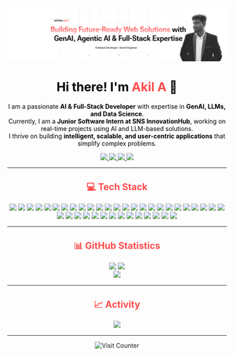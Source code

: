 <!-- Header -->
<div align="center">
  <img src="github-banner.png" alt="header image" style="border-radius: 10px;" />
</div>

<h1 align="center" style="color: black;">Hi there! I'm <span style="color: #FF4C4C;">Akil A</span> 👋</h1>

<p align="center" style="color: black;">
I am a passionate <b>AI & Full-Stack Developer</b> with expertise in <b>GenAI, LLMs, and Data Science</b>.<br>
Currently, I am a <b>Junior Software Intern at SNS InnovationHub</b>, working on real-time projects using AI and LLM-based solutions.<br>
I thrive on building <b>intelligent, scalable, and user-centric applications</b> that simplify complex problems.
</p>

<!-- Social Links -->
<div align="center">
  <a href="https://www.linkedin.com/in/akil-a-" target="_blank">
    <img src="https://img.shields.io/badge/LinkedIn-FFFFFF?style=for-the-badge&logo=linkedin&logoColor=0A66C2" />
  </a>
  <a href="https://akilalbs.me" target="_blank">
    <img src="https://img.shields.io/badge/Portfolio-FFFFFF?style=for-the-badge&logo=google-chrome&logoColor=FF4C4C" />
  </a>
  <a href="mailto:akilaskarali@gmail.com" target="_blank">
    <img src="https://img.shields.io/badge/Gmail-FFFFFF?style=for-the-badge&logo=gmail&logoColor=EA4335" />
  </a>
  <a href="https://www.instagram.com/akil_3124" target="_blank">
    <img src="https://img.shields.io/badge/Instagram-FFFFFF?style=for-the-badge&logo=instagram&logoColor=E4405F" />
  </a>
</div>

---

<h2 align="center" style="color: #FF4C4C;">💻 Tech Stack</h2>

<p align="center">
  <img src="https://img.shields.io/badge/Python-FFFFFF?style=for-the-badge&logo=python&logoColor=3776AB" />
  <img src="https://img.shields.io/badge/JavaScript-FFFFFF?style=for-the-badge&logo=javascript&logoColor=F7DF1E" />
  <img src="https://img.shields.io/badge/TypeScript-FFFFFF?style=for-the-badge&logo=typescript&logoColor=3178C6" />
  <img src="https://img.shields.io/badge/Django-FFFFFF?style=for-the-badge&logo=django&logoColor=092E20" />
  <img src="https://img.shields.io/badge/Flask-FFFFFF?style=for-the-badge&logo=flask&logoColor=000000" />
  <img src="https://img.shields.io/badge/FastAPI-FFFFFF?style=for-the-badge&logo=fastapi&logoColor=009688" />
  <img src="https://img.shields.io/badge/Supabase-FFFFFF?style=for-the-badge&logo=supabase&logoColor=3ECF8E" />
  <img src="https://img.shields.io/badge/Node.js-FFFFFF?style=for-the-badge&logo=nodedotjs&logoColor=339933" />
  <img src="https://img.shields.io/badge/React-FFFFFF?style=for-the-badge&logo=react&logoColor=61DAFB" />
  <img src="https://img.shields.io/badge/Vite-FFFFFF?style=for-the-badge&logo=vite&logoColor=646CFF" />
  <img src="https://img.shields.io/badge/Next.js-FFFFFF?style=for-the-badge&logo=nextdotjs&logoColor=000000" />
  <img src="https://img.shields.io/badge/Flutter-FFFFFF?style=for-the-badge&logo=flutter&logoColor=02569B" />
  <img src="https://img.shields.io/badge/Tailwind_CSS-FFFFFF?style=for-the-badge&logo=tailwind-css&logoColor=38B2AC" />
  <img src="https://img.shields.io/badge/MUI-FFFFFF?style=for-the-badge&logo=mui&logoColor=007FFF" />
  <img src="https://img.shields.io/badge/shadcn--ui-FFFFFF?style=for-the-badge&logoColor=000000" />
  <img src="https://img.shields.io/badge/Bootstrap-FFFFFF?style=for-the-badge&logo=bootstrap&logoColor=7952B3" />
  <img src="https://img.shields.io/badge/MongoDB-FFFFFF?style=for-the-badge&logo=mongodb&logoColor=4EA94B" />
  <img src="https://img.shields.io/badge/AWS_S3-FFFFFF?style=for-the-badge&logo=amazonaws&logoColor=232F3E" />
  <img src="https://img.shields.io/badge/GCP-FFFFFF?style=for-the-badge&logo=googlecloud&logoColor=4285F4" />
  <img src="https://img.shields.io/badge/Firebase-FFFFFF?style=for-the-badge&logo=firebase&logoColor=FFCA28" />
  <img src="https://img.shields.io/badge/Git-FFFFFF?style=for-the-badge&logo=git&logoColor=F05032" />
  <img src="https://img.shields.io/badge/Postman-FFFFFF?style=for-the-badge&logo=postman&logoColor=FF6C37" />
  <img src="https://img.shields.io/badge/VS_Code-FFFFFF?style=for-the-badge&logo=visual-studio-code&logoColor=007ACC" />
  <img src="https://img.shields.io/badge/Android_Studio-FFFFFF?style=for-the-badge&logo=android-studio&logoColor=3DDC84" />
  <img src="https://img.shields.io/badge/Docker-FFFFFF?style=for-the-badge&logo=docker&logoColor=2496ED" />
  <img src="https://img.shields.io/badge/HuggingFace-FFFFFF?style=for-the-badge&logo=huggingface&logoColor=FFD21F" />
  <img src="https://img.shields.io/badge/n8n-FFFFFF?style=for-the-badge&logo=n8n&logoColor=FF3E00" />
  <img src="https://img.shields.io/badge/CrewAI-FFFFFF?style=for-the-badge&logoColor=FF4C4C" />
  <img src="https://img.shields.io/badge/PrasionAI-FFFFFF?style=for-the-badge&logoColor=000000" />
  <img src="https://img.shields.io/badge/MCP_Server-FFFFFF?style=for-the-badge&logo=microsoft&logoColor=0078D4" />
  <img src="https://img.shields.io/badge/SerpAPI-FFFFFF?style=for-the-badge&logoColor=20C997" />
  <img src="https://img.shields.io/badge/Playwright-FFFFFF?style=for-the-badge&logo=playwright&logoColor=2EAD33" />
  <img src="https://img.shields.io/badge/DuckDuckGo-FFFFFF?style=for-the-badge&logo=duckduckgo&logoColor=E37151" />
  <img src="https://img.shields.io/badge/Figma-FFFFFF?style=for-the-badge&logo=figma&logoColor=F24E1E" />
  <img src="https://img.shields.io/badge/Canva-FFFFFF?style=for-the-badge&logo=canva&logoColor=00C4CC" />
  <img src="https://img.shields.io/badge/Vercel-FFFFFF?style=for-the-badge&logo=vercel&logoColor=000000" />
  <img src="https://img.shields.io/badge/Railway-FFFFFF?style=for-the-badge&logo=railway&logoColor=000000" />
  <img src="https://img.shields.io/badge/Render-FFFFFF?style=for-the-badge&logo=render&logoColor=46E3B7" />
  <img src="https://img.shields.io/badge/Netlify-FFFFFF?style=for-the-badge&logo=netlify&logoColor=00C7B7" />
</p>

---

<h2 align="center" style="color: #FF4C4C;">📊 GitHub Statistics</h2>

<div align="center">
  <img src="https://github-readme-stats.vercel.app/api?username=akillabs&show_icons=true&theme=default&title_color=FF4C4C&icon_color=FF4C4C&text_color=000000&bg_color=FFFFFF&hide_border=true" height="160" />
  <img src="https://github-readme-stats.vercel.app/api/top-langs/?username=akillabs&layout=compact&theme=default&title_color=FF4C4C&text_color=000000&bg_color=FFFFFF&hide_border=true" height="160" />
</div>

<div align="center">
  <img src="https://streak-stats.demolab.com?user=AkilLabs&theme=default&hide_border=true&background=FFFFFF&ring=FF4C4C&fire=FF4C4C&currStreakLabel=000000&currStreakNum=000000&sideNums=000000&sideLabels=000000&dates=000000" height="160" />
</div>

---

<h2 align="center" style="color: #FF4C4C;">📈 Activity</h2>

<div align="center">
  <img src="https://github-readme-activity-graph.vercel.app/graph?username=akillabs&theme=react&bg_color=FFFFFF&color=000000&line=FF4C4C&point=FF4C4C&area=true&hide_border=true" />
</div>

---

<div align="center">
  <img src="https://profile-counter.glitch.me/akillabs/count.svg?" alt="Visit Counter" />
</div>
